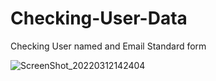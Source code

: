 # Checking-User-Data
Checking User named and Email Standard form 

![ScreenShot_20220312142404](https://user-images.githubusercontent.com/26310663/158017820-e5d6d45d-1b23-48fd-a9b9-65cf543c0179.png)
